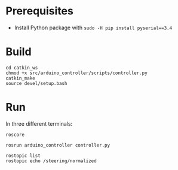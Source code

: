 # Prerequisites

- Install Python package with `sudo -H pip install pyserial==3.4`

# Build

```
cd catkin_ws
chmod +x src/arduino_controller/scripts/controller.py
catkin_make
source devel/setup.bash
```

# Run

In three different terminals:

```
roscore
```

```
rosrun arduino_controller controller.py
```

```
rostopic list
rostopic echo /steering/normalized
```
